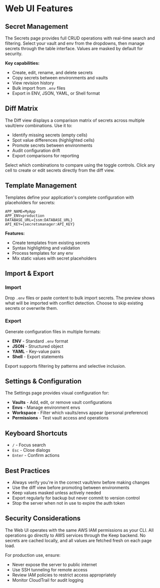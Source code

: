 # Web UI Features

## Secret Management

The Secrets page provides full CRUD operations with real-time search and filtering. Select your vault and env from the dropdowns, then manage secrets through the table interface. Values are masked by default for security.

**Key capabilities:**
- Create, edit, rename, and delete secrets
- Copy secrets between environments and vaults
- View revision history
- Bulk import from `.env` files
- Export in ENV, JSON, YAML, or Shell format

## Diff Matrix

The Diff view displays a comparison matrix of secrets across multiple vault/env combinations. Use it to:

- Identify missing secrets (empty cells)
- Spot value differences (highlighted cells)  
- Promote secrets between environments
- Audit configuration drift
- Export comparisons for reporting

Select which combinations to compare using the toggle controls. Click any cell to create or edit secrets directly from the diff view.

## Template Management

Templates define your application's complete configuration with placeholders for secrets:

```env
APP_NAME=MyApp
APP_ENV=production
DATABASE_URL={ssm:DATABASE_URL}
API_KEY={secretsmanager:API_KEY}
```

**Features:**
- Create templates from existing secrets
- Syntax highlighting and validation
- Process templates for any env
- Mix static values with secret placeholders

## Import & Export

### Import
Drop `.env` files or paste content to bulk import secrets. The preview shows what will be imported with conflict detection. Choose to skip existing secrets or overwrite them.

### Export  
Generate configuration files in multiple formats:
- **ENV** - Standard `.env` format
- **JSON** - Structured object
- **YAML** - Key-value pairs
- **Shell** - Export statements

Export supports filtering by patterns and selective inclusion.

## Settings & Configuration

The Settings page provides visual configuration for:

- **Vaults** - Add, edit, or remove vault configurations
- **Envs** - Manage environment envs
- **Workspace** - Filter which vaults/envs appear (personal preference)
- **Permissions** - Test vault access and operations

## Keyboard Shortcuts

- `/` - Focus search
- `Esc` - Close dialogs  
- `Enter` - Confirm actions

## Best Practices

- Always verify you're in the correct vault/env before making changes
- Use the diff view before promoting between environments
- Keep values masked unless actively needed
- Export regularly for backup but never commit to version control
- Stop the server when not in use to expire the auth token

## Security Considerations

The Web UI operates with the same AWS IAM permissions as your CLI. All operations go directly to AWS services through the Keep backend. No secrets are cached locally, and all values are fetched fresh on each page load.

For production use, ensure:
- Never expose the server to public internet
- Use SSH tunneling for remote access
- Review IAM policies to restrict access appropriately
- Monitor CloudTrail for audit logging